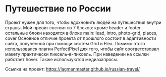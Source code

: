 # Путешествие по России
Проект нужен для того, чтобы вдохновить людей на путешествия внутри страны.
Мой преокт состоит из 7 блоков: кроме header и footer остальные блоки находятся в блоке main: lead, intro, photo-grid, places, cover
Основное отличие проекта от прошлого состоит в адаптивности сайта, полученной при помощи систем Grid и Flex. Помимо этого использовался плагин PerfectPixel для того, чтобы сайт соответствовал макету практически пиксель-в-пиксель. При наведении на ссылки работает hover. Также используются медиазапросы. 

Ссылка на проект: https://lagmanmaster.github.io/russian-travel/